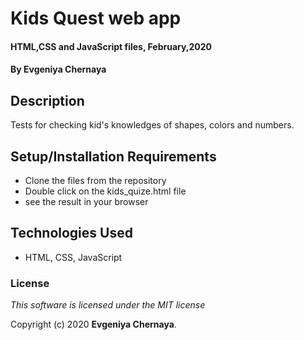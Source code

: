 # Kids Quest web app

#### HTML,CSS and JavaScript files, February,2020

#### By Evgeniya Chernaya

## Description

Tests for checking kid's knowledges of shapes, colors and numbers.

## Setup/Installation Requirements

* Clone the files from the repository
* Double click on the kids_quize.html file 
* see the result in your browser

## Technologies Used

* HTML, CSS, JavaScript

### License

_This software is licensed under the MIT license_

Copyright (c) 2020 **Evgeniya Chernaya**.
